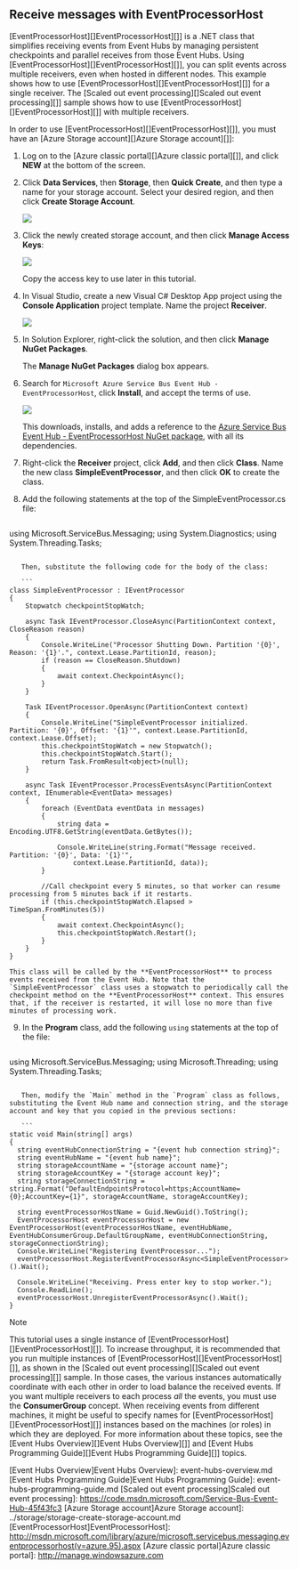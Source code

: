 ## Receive messages with EventProcessorHost
[EventProcessorHost][]EventProcessorHost][]] is a .NET class that simplifies receiving events from Event Hubs by managing persistent checkpoints and parallel receives from those Event Hubs. Using [EventProcessorHost][]EventProcessorHost][]], you can split events across multiple receivers, even when hosted in different nodes. This example shows how to use [EventProcessorHost][]EventProcessorHost][]] for a single receiver. The [Scaled out event processing][]Scaled out event processing][]] sample shows how to use [EventProcessorHost][]EventProcessorHost][]] with multiple receivers.

In order to use [EventProcessorHost][]EventProcessorHost][]], you must have an [Azure Storage account][]Azure Storage account][]]:

1. Log on to the [Azure classic portal][]Azure classic portal][]], and click **NEW** at the bottom of the screen.

2. Click **Data Services**, then **Storage**, then **Quick Create**, and then type a name for your storage account. Select your desired region, and then click **Create Storage Account**.

    ![][11]

3. Click the newly created storage account, and then click **Manage Access Keys**:

    ![][12]

    Copy the access key to use later in this tutorial.

4. In Visual Studio, create a new Visual C# Desktop App project using the **Console  Application** project template. Name the project **Receiver**.

    ![][14]

5. In Solution Explorer, right-click the solution, and then click **Manage NuGet Packages**.

    The **Manage NuGet Packages** dialog box appears.

6. Search for `Microsoft Azure Service Bus Event Hub - EventProcessorHost`, click **Install**, and accept the terms of use.

    ![][13]

    This downloads, installs, and adds a reference to the [Azure Service Bus Event Hub - EventProcessorHost NuGet package](https://www.nuget.org/packages/Microsoft.Azure.ServiceBus.EventProcessorHost), with all its dependencies.

7. Right-click the **Receiver** project, click **Add**, and then click **Class**. Name the new class **SimpleEventProcessor**, and then click **OK** to create the class.

8. Add the following statements at the top of the SimpleEventProcessor.cs file:

    ```
 using Microsoft.ServiceBus.Messaging;
 using System.Diagnostics;
 using System.Threading.Tasks;
 ```

    Then, substitute the following code for the body of the class:

    ```
 class SimpleEventProcessor : IEventProcessor
 {
     Stopwatch checkpointStopWatch;

     async Task IEventProcessor.CloseAsync(PartitionContext context, CloseReason reason)
     {
         Console.WriteLine("Processor Shutting Down. Partition '{0}', Reason: '{1}'.", context.Lease.PartitionId, reason);
         if (reason == CloseReason.Shutdown)
         {
             await context.CheckpointAsync();
         }
     }

     Task IEventProcessor.OpenAsync(PartitionContext context)
     {
         Console.WriteLine("SimpleEventProcessor initialized.  Partition: '{0}', Offset: '{1}'", context.Lease.PartitionId, context.Lease.Offset);
         this.checkpointStopWatch = new Stopwatch();
         this.checkpointStopWatch.Start();
         return Task.FromResult<object>(null);
     }

     async Task IEventProcessor.ProcessEventsAsync(PartitionContext context, IEnumerable<EventData> messages)
     {
         foreach (EventData eventData in messages)
         {
             string data = Encoding.UTF8.GetString(eventData.GetBytes());

             Console.WriteLine(string.Format("Message received.  Partition: '{0}', Data: '{1}'",
                 context.Lease.PartitionId, data));
         }

         //Call checkpoint every 5 minutes, so that worker can resume processing from 5 minutes back if it restarts.
         if (this.checkpointStopWatch.Elapsed > TimeSpan.FromMinutes(5))
         {
             await context.CheckpointAsync();
             this.checkpointStopWatch.Restart();
         }
     }
 }
 ````

    This class will be called by the **EventProcessorHost** to process events received from the Event Hub. Note that the `SimpleEventProcessor` class uses a stopwatch to periodically call the checkpoint method on the **EventProcessorHost** context. This ensures that, if the receiver is restarted, it will lose no more than five minutes of processing work.

9. In the **Program** class, add the following `using` statements at the top of the file:

    ```
 using Microsoft.ServiceBus.Messaging;
 using Microsoft.Threading;
 using System.Threading.Tasks;
 ```

    Then, modify the `Main` method in the `Program` class as follows, substituting the Event Hub name and connection string, and the storage account and key that you copied in the previous sections:

    ```
 static void Main(string[] args)
 {
   string eventHubConnectionString = "{event hub connection string}";
   string eventHubName = "{event hub name}";
   string storageAccountName = "{storage account name}";
   string storageAccountKey = "{storage account key}";
   string storageConnectionString = string.Format("DefaultEndpointsProtocol=https;AccountName={0};AccountKey={1}", storageAccountName, storageAccountKey);

   string eventProcessorHostName = Guid.NewGuid().ToString();
   EventProcessorHost eventProcessorHost = new EventProcessorHost(eventProcessorHostName, eventHubName, EventHubConsumerGroup.DefaultGroupName, eventHubConnectionString, storageConnectionString);
   Console.WriteLine("Registering EventProcessor...");
   eventProcessorHost.RegisterEventProcessorAsync<SimpleEventProcessor>().Wait();

   Console.WriteLine("Receiving. Press enter key to stop worker.");
   Console.ReadLine();
   eventProcessorHost.UnregisterEventProcessorAsync().Wait();
 }
 ````


> [!NOTE]
> This tutorial uses a single instance of [EventProcessorHost][]EventProcessorHost][]]. To increase throughput, it is recommended that you run multiple instances of [EventProcessorHost][]EventProcessorHost][]], as shown in the [Scaled out event processing][]Scaled out event processing][]] sample. In those cases, the various instances automatically coordinate with each other in order to load balance the received events. If you want multiple receivers to each process *all* the events, you must use the **ConsumerGroup** concept. When receiving events from different machines, it might be useful to specify names for [EventProcessorHost][]EventProcessorHost][]] instances based on the machines (or roles) in which they are deployed. For more information about these topics, see the [Event Hubs Overview][]Event Hubs Overview][]] and [Event Hubs Programming Guide][]Event Hubs Programming Guide][]] topics.
> 
> 
<!-- Links -->
[Event Hubs Overview]Event Hubs Overview]: event-hubs-overview.md
[Event Hubs Programming Guide]Event Hubs Programming Guide]: event-hubs-programming-guide.md
[Scaled out event processing]Scaled out event processing]: https://code.msdn.microsoft.com/Service-Bus-Event-Hub-45f43fc3
[Azure Storage account]Azure Storage account]: ../storage/storage-create-storage-account.md
[EventProcessorHost]EventProcessorHost]: http://msdn.microsoft.com/library/azure/microsoft.servicebus.messaging.eventprocessorhost(v=azure.95).aspx
[Azure classic portal]Azure classic portal]: http://manage.windowsazure.com

<!-- Images -->

[11]: ./media/service-bus-event-hubs-getstarted/create-eph-csharp2.png
[12]: ./media/service-bus-event-hubs-getstarted/create-eph-csharp3.png
[13]: ./media/service-bus-event-hubs-getstarted/create-eph-csharp1.png
[14]: ./media/service-bus-event-hubs-getstarted/create-sender-csharp1.png

